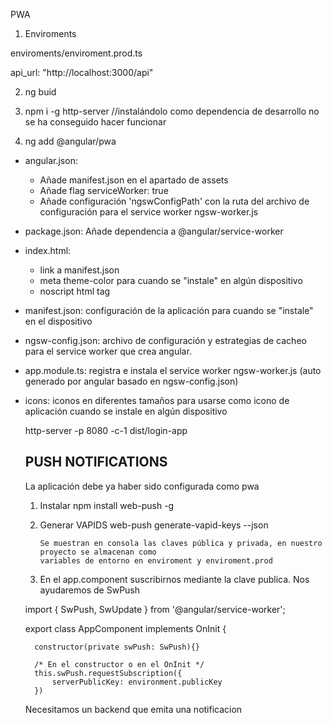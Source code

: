PWA

1. Enviroments

enviroments/enviroment.prod.ts

api_url: "http://localhost:3000/api"

2. ng buid

3. npm i -g http-server //instalándolo como dependencia de desarrollo no se ha conseguido hacer funcionar

4. ng add @angular/pwa

* angular.json:
    - Añade manifest.json en el apartado de assets
    - Añade flag serviceWorker: true
    - Añade configuración 'ngswConfigPath' con la ruta del archivo de configuración para el service worker ngsw-worker.js
* package.json: Añade dependencia a @angular/service-worker
* index.html:
    - link a manifest.json
    - meta theme-color para cuando se "instale" en algún dispositivo
    - noscript html tag
* manifest.json: configuración de la aplicación para cuando se "instale" en el dispositivo
* ngsw-config.json: archivo de configuración y estrategias de cacheo para el service worker que crea angular.
* app.module.ts: registra e instala el service worker ngsw-worker.js (auto generado por angular basado en ngsw-config.json)
* icons: iconos en diferentes tamaños para usarse como icono de aplicación cuando se instale en algún dispositivo


  http-server -p 8080 -c-1 dist/login-app



  ## PUSH NOTIFICATIONS

  La aplicación debe ya haber sido configurada como pwa

  1. Instalar 
        npm install web-push -g
  2. Generar VAPIDS
         web-push generate-vapid-keys --json

         Se muestran en consola las claves pública y privada, en nuestro proyecto se almacenan como
         variables de entorno en enviroment y enviroment.prod

  3. En el app.component suscribirnos mediante la clave publica. Nos ayudaremos de SwPush

    import { SwPush, SwUpdate } from '@angular/service-worker';

    export class AppComponent implements OnInit {

        constructor(private swPush: SwPush){}

        /* En el constructor o en el OnInit */
        this.swPush.requestSubscription({
            serverPublicKey: environment.publicKey
        })

    Necesitamos un backend que emita una notificacion
